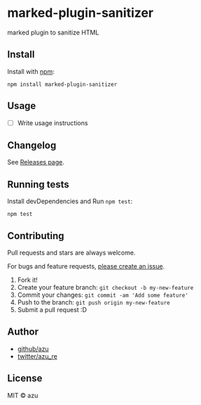 # marked-plugin-sanitizer

marked plugin to sanitize HTML

## Install

Install with [npm](https://www.npmjs.com/):

    npm install marked-plugin-sanitizer

## Usage

- [ ] Write usage instructions

## Changelog

See [Releases page](https://github.com/azu/marked-plugin-sanitizer/releases).

## Running tests

Install devDependencies and Run `npm test`:

    npm test

## Contributing

Pull requests and stars are always welcome.

For bugs and feature requests, [please create an issue](https://github.com/azu/marked-plugin-sanitizer/issues).

1. Fork it!
2. Create your feature branch: `git checkout -b my-new-feature`
3. Commit your changes: `git commit -am 'Add some feature'`
4. Push to the branch: `git push origin my-new-feature`
5. Submit a pull request :D

## Author

- [github/azu](https://github.com/azu)
- [twitter/azu_re](https://twitter.com/azu_re)

## License

MIT © azu
